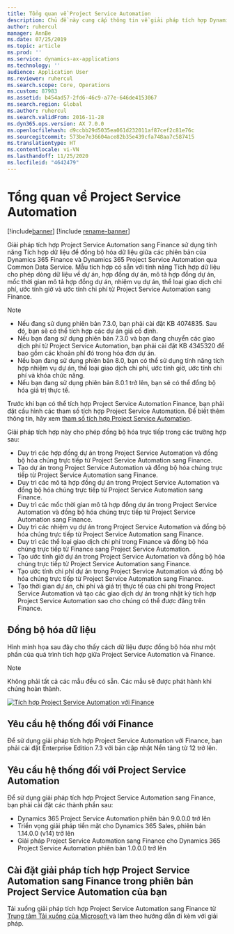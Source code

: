 ```yaml
---
title: Tổng quan về Project Service Automation
description: Chủ đề này cung cấp thông tin về giải pháp tích hợp Dynamics 365 Project Service Automation sang Dynamics 365 Finance.
author: ruhercul
manager: AnnBe
ms.date: 07/25/2019
ms.topic: article
ms.prod: ''
ms.service: dynamics-ax-applications
ms.technology: ''
audience: Application User
ms.reviewer: ruhercul
ms.search.scope: Core, Operations
ms.custom: 87983
ms.assetid: b454ad57-2fd6-46c9-a77e-646de4153067
ms.search.region: Global
ms.author: ruhercul
ms.search.validFrom: 2016-11-28
ms.dyn365.ops.version: AX 7.0.0
ms.openlocfilehash: d9ccbb29d5035ea061d232011af87cef2c81e76c
ms.sourcegitcommit: 573be7e36604ace82b35e439cfa748aa7c587415
ms.translationtype: HT
ms.contentlocale: vi-VN
ms.lasthandoff: 11/25/2020
ms.locfileid: "4642479"
---
```

# <a name="project-service-automation-overview"></a>Tổng quan về Project Service Automation

[!include[banner](../includes/banner.md)]
[!include [rename-banner](~/includes/cc-data-platform-banner.md)]

Giải pháp tích hợp Project Service Automation sang Finance sử dụng tính năng Tích hợp dữ liệu để đồng bộ hóa dữ liệu giữa các phiên bản của Dynamics 365 Finance và Dynamics 365 Project Service Automation qua Common Data Service. Mẫu tích hợp có sẵn với tính năng Tích hợp dữ liệu cho phép dòng dữ liệu về dự án, hợp đồng dự án, mô tả hợp đồng dự án, mốc thời gian mô tả hợp đồng dự án, nhiệm vụ dự án, thể loại giao dịch chi phí, ước tính giờ và ước tính chi phí từ Project Service Automation sang Finance.

> [!NOTE]
> - Nếu đang sử dụng phiên bản 7.3.0, bạn phải cài đặt KB 4074835. Sau đó, bạn sẽ có thể tích hợp các dự án giá cố định.
> - Nếu bạn đang sử dụng phiên bản 7.3.0 và bạn đang chuyển các giao dịch phí từ Project Service Automation, bạn phải cài đặt KB 4345320 để bao gồm các khoản phí đó trong hóa đơn dự án.
> - Nếu bạn đang sử dụng phiên bản 8.0, bạn có thể sử dụng tính năng tích hợp nhiệm vụ dự án, thể loại giao dịch chi phí, ước tính giờ, ước tính chi phí và khóa chức năng.
> - Nếu bạn đang sử dụng phiên bản 8.0.1 trở lên, bạn sẽ có thể đồng bộ hóa giá trị thực tế.

Trước khi bạn có thể tích hợp Project Service Automation Finance, bạn phải đặt cấu hình các tham số tích hợp Project Service Automation. Để biết thêm thông tin, hãy xem [tham số tích hợp Project Service Automation](PSA-parameters.md).

Giải pháp tích hợp này cho phép đồng bộ hóa trực tiếp trong các trường hợp sau:

- Duy trì các hợp đồng dự án trong Project Service Automation và đồng bộ hóa chúng trực tiếp từ Project Service Automation sang Finance.
- Tạo dự án trong Project Service Automation và đồng bộ hóa chúng trực tiếp từ Project Service Automation sang Finance.
- Duy trì các mô tả hợp đồng dự án trong Project Service Automation và đồng bộ hóa chúng trực tiếp từ Project Service Automation sang Finance.
- Duy trì các mốc thời gian mô tả hợp đồng dự án trong Project Service Automation và đồng bộ hóa chúng trực tiếp từ Project Service Automation sang Finance.
- Duy trì các nhiệm vụ dự án trong Project Service Automation và đồng bộ hóa chúng trực tiếp từ Project Service Automation sang Finance.
- Duy trì các thể loại giao dịch chi phí trong Finance và đồng bộ hóa chúng trực tiếp từ Finance sang Project Service Automation.
- Tạo ước tính giờ dự án trong Project Service Automation và đồng bộ hóa chúng trực tiếp từ Project Service Automation sang Finance.
- Tạo ước tính chi phí dự án trong Project Service Automation và đồng bộ hóa chúng trực tiếp từ Project Service Automation sang Finance.
- Tạo thời gian dự án, chi phí và giá trị thực tế của chi phí trong Project Service Automation và tạo các giao dịch dự án trong nhật ký tích hợp Project Service Automation sao cho chúng có thể được đăng trên Finance.

## <a name="data-synchronization"></a>Đồng bộ hóa dữ liệu

Hình minh họa sau đây cho thấy cách dữ liệu được đồng bộ hóa như một phần của quá trình tích hợp giữa Project Service Automation và Finance.

> [!NOTE]
> Không phải tất cả các mẫu đều có sẵn. Các mẫu sẽ được phát hành khi chúng hoàn thành.

[![Tích hợp Project Service Automation với Finance](./media/PSA-integration.png)](./media/PSA-integration.png)

## <a name="system-requirements-for-finance"></a>Yêu cầu hệ thống đối với Finance

Để sử dụng giải pháp tích hợp Project Service Automation với Finance, bạn phải cài đặt Enterprise Edition 7.3 với bản cập nhật Nền tảng từ 12 trở lên.

## <a name="system-requirements-for-project-service-automation"></a>Yêu cầu hệ thống đối với Project Service Automation

Để sử dụng giải pháp tích hợp Project Service Automation sang Finance, bạn phải cài đặt các thành phần sau:

- Dynamics 365 Project Service Automation phiên bản 9.0.0.0 trở lên
- Triển vọng giải pháp tiền mặt cho Dynamics 365 Sales, phiên bản 1.14.0.0 (v14) trở lên
- Giải pháp Project Service Automation sang Finance cho Dynamics 365 Project Service Automation phiên bản 1.0.0.0 trở lên

## <a name="install-the-project-service-automation-to-finance-integration-solution-in-your-project-service-automation-instance"></a>Cài đặt giải pháp tích hợp Project Service Automation sang Finance trong phiên bản Project Service Automation của bạn

Tải xuống giải pháp tích hợp Project Service Automation sang Finance từ [Trung tâm Tải xuống của Microsoft ](https://www.microsoft.com/download/details.aspx?id=57016) và làm theo hướng dẫn đi kèm với giải pháp.
